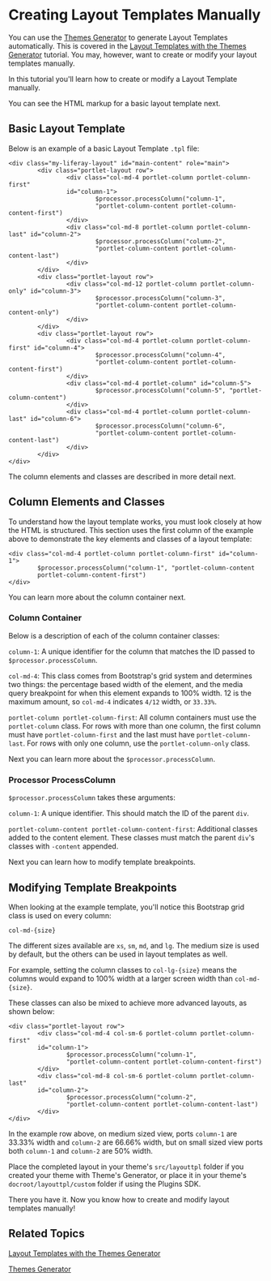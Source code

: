 # Creating Layout Templates Manually [](id=creating-layout-templates-manually)

You can use the [Themes Generator](/develop/tutorials/-/knowledge_base/7-0/themes-generator)
to generate Layout Templates automatically. This is covered in the 
[Layout Templates with the Themes Generator](/develop/tutorials/-/knowledge_base/7-0/creating-layout-templates-with-the-themes-generator-0) 
tutorial. You may, however, want to create or modify your layout templates manually.

In this tutorial you'll learn how to create or modify a Layout Template manually.

You can see the HTML markup for a basic layout template next.

## Basic Layout Template [](id=basic-layout-template)

Below is an example of a basic Layout Template `.tpl` file:

    <div class="my-liferay-layout" id="main-content" role="main">
            <div class="portlet-layout row">
                    <div class="col-md-4 portlet-column portlet-column-first" 
                    id="column-1">
                            $processor.processColumn("column-1", 
                            "portlet-column-content portlet-column-content-first")
                    </div>
                    <div class="col-md-8 portlet-column portlet-column-last" id="column-2">
                            $processor.processColumn("column-2", 
                            "portlet-column-content portlet-column-content-last")
                    </div>
            </div>
            <div class="portlet-layout row">
                    <div class="col-md-12 portlet-column portlet-column-only" id="column-3">
                            $processor.processColumn("column-3", 
                            "portlet-column-content portlet-column-content-only")
                    </div>
            </div>
            <div class="portlet-layout row">
                    <div class="col-md-4 portlet-column portlet-column-first" id="column-4">
                            $processor.processColumn("column-4", 
                            "portlet-column-content portlet-column-content-first")
                    </div>
                    <div class="col-md-4 portlet-column" id="column-5">
                            $processor.processColumn("column-5", "portlet-column-content")
                    </div>
                    <div class="col-md-4 portlet-column portlet-column-last" id="column-6">
                            $processor.processColumn("column-6", 
                            "portlet-column-content portlet-column-content-last")
                    </div>
            </div>
    </div>

The column elements and classes are described in more detail next.

## Column Elements and Classes [](id=column-elements-and-classes)

To understand how the layout template works, you must look closely at how the
HTML is structured. This section uses the first column of the example above 
to demonstrate the key elements and classes of a layout template:

    <div class="col-md-4 portlet-column portlet-column-first" id="column-1">
            $processor.processColumn("column-1", "portlet-column-content 
            portlet-column-content-first")
    </div>

You can learn more about the column container next.

### Column Container [](id=column-container)

Below is a description of each of the column container classes:

`column-1`: A unique identifier for the column that matches the ID passed to 
`$processor.processColumn`.

`col-md-4`: This class comes from Bootstrap's grid system and determines two 
things: the percentage based width of the element, and the media query 
breakpoint for when this element expands to 100% width. 12 is the maximum 
amount, so `col-md-4` indicates `4/12` width, or `33.33%`.

`portlet-column portlet-column-first`: All column containers must use the 
`portlet-column` class. For rows with more than one column, the first column 
must have `portlet-column-first` and the last must have `portlet-column-last`. 
For rows with only one column, use the `portlet-column-only` class.
 
Next you can learn more about the `$processor.processColumn`.

### Processor ProcessColumn [](id=processor-processcolumn)

`$processor.processColumn` takes these arguments: 

`column-1`: A unique identifier. This should match the ID of the parent `div`.

`portlet-column-content portlet-column-content-first`: Additional classes 
added to the content element. These classes must match the parent `div`'s 
classes with `-content` appended.

Next you can learn how to modify template breakpoints.

## Modifying Template Breakpoints [](id=modifying-template-breakpoints)

When looking at the example template, you'll notice this Bootstrap grid class 
is used on every column:

    col-md-{size}

The different sizes available are `xs`, `sm`, `md`, and `lg`. The medium size is 
used by default, but the others can be used in layout templates as well.

For example, setting the column classes to `col-lg-{size}` means the columns 
would expand to 100% width at a larger screen width than `col-md-{size}`.

These classes can also be mixed to achieve more advanced layouts, as shown
below:

    <div class="portlet-layout row">
            <div class="col-md-4 col-sm-6 portlet-column portlet-column-first" 
            id="column-1">
                    $processor.processColumn("column-1", 
                    "portlet-column-content portlet-column-content-first")
            </div>
            <div class="col-md-8 col-sm-6 portlet-column portlet-column-last" 
            id="column-2">
                    $processor.processColumn("column-2", 
                    "portlet-column-content portlet-column-content-last")
            </div>
    </div>

In the example row above, on medium sized view, ports `column-1` are 33.33% 
width and `column-2` are 66.66% width, but on small sized view ports both 
`column-1` and `column-2` are 50% width.

Place the completed layout in your theme's `src/layouttpl` folder if you created
your theme with Theme's Generator, or place it in your theme's 
`docroot/layouttpl/custom` folder if using the Plugins SDK.

There you have it. Now you know how to create and modify layout
templates manually!

## Related Topics [](id=related-topics)

[Layout Templates with the Themes Generator](/develop/tutorials/-/knowledge_base/7-0/creating-layout-templates-with-the-themes-generator-0)

[Themes Generator](/develop/tutorials/-/knowledge_base/7-0/themes-generator)
